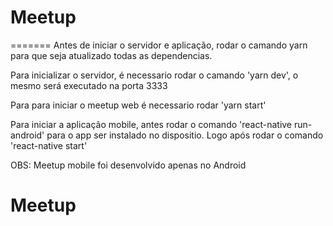 # Meetup

=======
Antes de iniciar o servidor e aplicação, rodar o camando yarn para que seja atualizado todas as dependencias.

Para inicializar o servidor, é necessario rodar o camando 'yarn dev', o mesmo será executado na porta 3333

Para para iniciar o meetup web é necessario rodar 'yarn start'

Para iniciar a aplicação mobile, antes rodar o comando 'react-native run-android' para o app ser instalado no dispositio. Logo após rodar o comando 'react-native start'

OBS: Meetup mobile foi desenvolvido apenas no Android
# Meetup
